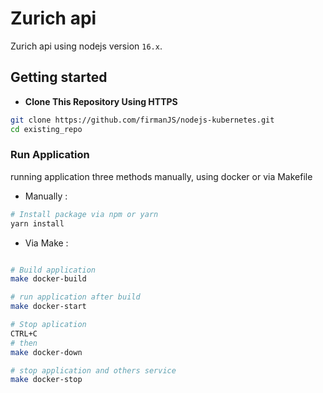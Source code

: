 # Zurich api
Zurich api using nodejs version `16.x`.

## Getting started
- **Clone This Repository Using HTTPS** 
```bash
git clone https://github.com/firmanJS/nodejs-kubernetes.git
cd existing_repo
```
### Run Application
running application three methods manually, using docker or via Makefile
* Manually :

```bash
# Install package via npm or yarn
yarn install

```

* Via Make :

```bash

# Build application
make docker-build

# run application after build
make docker-start

# Stop aplication
CTRL+C 
# then 
make docker-down

# stop application and others service
make docker-stop
```